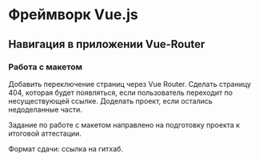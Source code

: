 # Фреймворк Vue.js

## Навигация в приложении Vue-Router

### Работа с макетом

Добавить переключение страниц через Vue Router.
Сделать страницу 404, которая будет появляться, если пользователь переходит по несуществующей ссылке.
Доделать проект, если остались недоделанные части.

Задание по работе с макетом направлено на подготовку проекта к итоговой аттестации.

Формат сдачи: ссылка на гитхаб.
